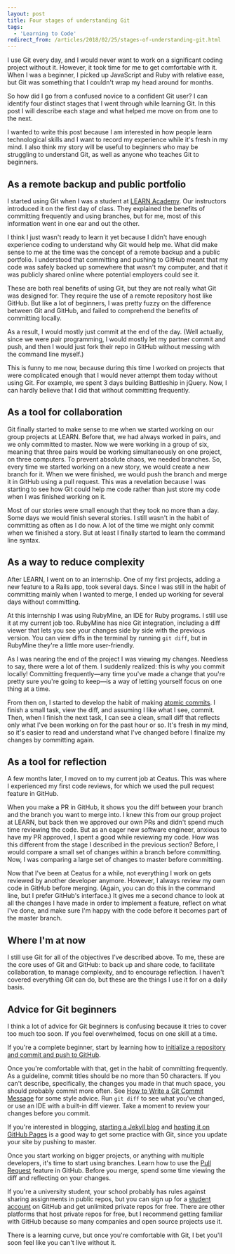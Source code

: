 ```yaml
---
layout: post
title: Four stages of understanding Git
tags:
  - 'Learning to Code'
redirect_from: /articles/2018/02/25/stages-of-understanding-git.html
---
```


I use Git every day, and I would never want to work on a significant coding project without it. However, it took time for me to get comfortable with it. When I was a beginner, I picked up JavaScript and Ruby with relative ease, but Git was something that I couldn't wrap my head around for months.

So how did I go from a confused novice to a confident Git user? I can identify four distinct stages that I went through while learning Git. In this post I will describe each stage and what helped me move on from one to the next.

I wanted to write this post because I am interested in how people learn technological skills and I want to record my experience while it's fresh in my mind. I also think my story will be useful to beginners who may be struggling to understand Git, as well as anyone who teaches Git to beginners.

## As a remote backup and public portfolio

I started using Git when I was a student at [LEARN Academy](https://www.learnacademy.org). Our instructors introduced it on the first day of class. They explained the benefits of committing frequently and using branches, but for me, most of this information went in one ear and out the other.

I think I just wasn't ready to learn it yet because I didn't have enough experience coding to understand why Git would help me. What did make sense to me at the time was the concept of a remote backup and a public portfolio. I understood that committing and pushing to GitHub meant that my code was safely backed up somewhere that wasn't my computer, and that it was publicly shared online where potential employers could see it.

These are both real benefits of using Git, but they are not really what Git was designed for. They require the use of a remote repository host like GitHub. But like a lot of beginners, I was pretty fuzzy on the difference between Git and GitHub, and failed to comprehend the benefits of committing locally.

As a result, I would mostly just commit at the end of the day. (Well actually, since we were pair programming, I would mostly let my partner commit and push, and then I would just fork their repo in GitHub without messing with the command line myself.)

This is funny to me now, because during this time I worked on projects that were complicated enough that I would never attempt them today without using Git. For example, we spent 3 days building Battleship in jQuery. Now, I can hardly believe that I did that without committing frequently.

## As a tool for collaboration

Git finally started to make sense to me when we started working on our group projects at LEARN. Before that, we had always worked in pairs, and we only committed to master. Now we were working in a group of six, meaning that three pairs would be working simultaneously on one project, on three computers. To prevent absolute chaos, we needed branches. So, every time we started working on a new story, we would create a new branch for it. When we were finished, we would push the branch and merge it in GitHub using a pull request. This was a revelation because I was starting to see how Git could help me code rather than just store my code when I was finished working on it.

Most of our stories were small enough that they took no more than a day. Some days we would finish several stories. I still wasn't in the habit of committing as often as I do now. A lot of the time we might only commit when we finished a story. But at least I finally started to learn the command line syntax.

## As a way to reduce complexity

After LEARN, I went on to an internship. One of my first projects, adding a new feature to a Rails app, took several days. Since I was still in the habit of committing mainly when I wanted to merge, I ended up working for several days without committing.

At this internship I was using RubyMine, an IDE for Ruby programs. I still use it at my current job too. RubyMine has nice Git integration, including a diff viewer that lets you see your changes side by side with the previous version. You can view diffs in the terminal by running `git diff`, but in RubyMine they're a little more user-friendly.

As I was nearing the end of the project I was viewing my changes. Needless to say, there were a lot of them. I suddenly realized: this is why you commit locally! Committing frequently&mdash;any time you've made a change that you're pretty sure you're going to keep&mdash;is a way of letting yourself focus on one thing at a time.

From then on, I started to develop the habit of making [atomic commits](https://www.freshconsulting.com/atomic-commits/). I finish a small task, view the diff, and assuming I like what I see, commit. Then, when I finish the next task, I can see a clean, small diff that reflects only what I've been working on for the past hour or so. It's fresh in my mind, so it's easier to read and understand what I've changed before I finalize my changes by committing again.

## As a tool for reflection

A few months later, I moved on to my current job at Ceatus. This was where I experienced my first code reviews, for which we used the pull request feature in GitHub.

When you make a PR in GitHub, it shows you the diff between your branch and the branch you want to merge into. I knew this from our group project at LEARN, but back then we approved our own PRs and didn't spend much time reviewing the code. But as an eager new software engineer, anxious to have my PR approved, I spent a good while reviewing my code. How was this different from the stage I described in the previous section? Before, I would compare a small set of changes within a branch before committing. Now, I was comparing a large set of changes to master before committing.

Now that I've been at Ceatus for a while, not everything I work on gets reviewed by another developer anymore. However, I always review my own code in GitHub before merging. (Again, you can do this in the command line, but I prefer GitHub's interface.) It gives me a second chance to look at all the changes I have made in order to implement a feature, reflect on what I've done, and make sure I'm happy with the code before it becomes part of the master branch.

## Where I'm at now

I still use Git for all of the objectives I've described above. To me, these are the core uses of Git and GitHub: to back up and share code, to facilitate collaboration, to manage complexity, and to encourage reflection. I haven't covered everything Git can do, but these are the things I use it for on a daily basis.

## Advice for Git beginners

I think a lot of advice for Git beginners is confusing because it tries to cover too much too soon. If you feel overwhelmed, focus on one skill at a time.

If you're a complete beginner, start by learning how to [initialize a repository and commit and push to GitHub](https://help.github.com/articles/adding-an-existing-project-to-github-using-the-command-line/).

Once you're comfortable with that, get in the habit of committing frequently. As a guideline, commit titles should be no more than 50 characters. If you can't describe, specifically, the changes you made in that much space, you should probably commit more often. See [How to Write a Git Commit Message](https://chris.beams.io/posts/git-commit/) for some style advice. Run `git diff` to see what you've changed, or use an IDE with a built-in diff viewer. Take a moment to review your changes before you commit.

If you're interested in blogging, [starting a Jekyll blog](https://jekyllrb.com/docs/quickstart/) and [hosting it on GitHub Pages](https://jekyllrb.com/docs/github-pages/) is a good way to get some practice with Git, since you update your site by pushing to master.

Once you start working on bigger projects, or anything with multiple developers, it's time to start using branches. Learn how to use the [Pull Request](https://help.github.com/articles/about-pull-requests/) feature in GitHub. Before you merge, spend some time viewing the diff and reflecting on your changes.

If you're a university student, your school probably has rules against sharing assignments in public repos, but you can sign up for a [student account](https://education.github.com) on GitHub and get unlimited private repos for free. There are other platforms that host private repos for free, but I recommend getting familiar with GitHub because so many companies and open source projects use it.

There is a learning curve, but once you're comfortable with Git, I bet you'll soon feel like you can't live without it.
